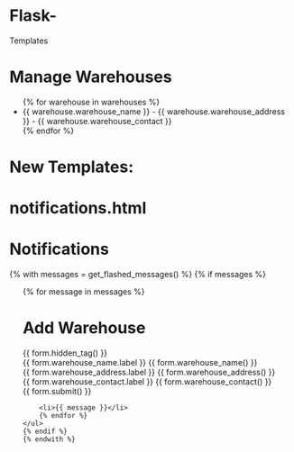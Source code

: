 # Flask-
Templates 
<!DOCTYPE html>
<html>
<head>
    <title>Manage Warehouses</title>
</head>
<body>
    <h1>Manage Warehouses</h1>
    <ul>
        {% for warehouse in warehouses %}
        <li>{{ warehouse.warehouse_name }} - {{ warehouse.warehouse_address }} - {{ warehouse.warehouse_contact }}</li>
        {% endfor %}
    </ul>
</body>
</html>

# New Templates:

# notifications.html
<!DOCTYPE html>
<html>
<head>
    <title>Notifications</title>
</head>
<body>
    <h1>Notifications</h1>
    <!-- Display notifications using flash messages -->
    {% with messages = get_flashed_messages() %}
    {% if messages %}
    <ul>
        {% for message in messages %}

<!DOCTYPE html>
<html>
<head>
    <title>Add Warehouse</title>
</head>
<body>
    <h1>Add Warehouse</h1>
    <form method="POST" enctype="multipart/form-data">
        {{ form.hidden_tag() }}
        <div>
            {{ form.warehouse_name.label }} {{ form.warehouse_name() }}
        </div>
        <div>
            {{ form.warehouse_address.label }} {{ form.warehouse_address() }}
        </div>
        <div>
            {{ form.warehouse_contact.label }} {{ form.warehouse_contact() }}
        </div>
        <div>
            {{ form.submit() }}
        </div>
    </form>
</body>
</html>
        
        <li>{{ message }}</li>
        {% endfor %}
    </ul>
    {% endif %}
    {% endwith %}
</body>
</html>
